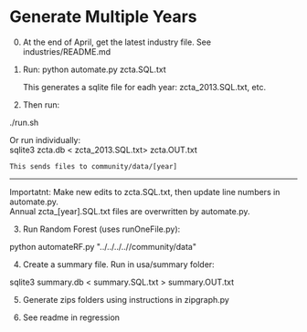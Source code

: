 # Generate Multiple Years

0. At the end of April, get the latest industry file.  See industries/README.md

1. Run: python automate.py zcta.SQL.txt  
   
   This generates a sqlite file for eadh year: zcta_2013.SQL.txt, etc.

2. Then run:  

./run.sh  

Or run individually:  
sqlite3 zcta.db < zcta_2013.SQL.txt> zcta.OUT.txt  

	This sends files to community/data/[year]

----

Importatnt: Make new edits to zcta.SQL.txt, then update line numbers in automate.py.  
Annual zcta_[year].SQL.txt files are overwritten by automate.py.  

3. Run Random Forest (uses runOneFile.py):  

python automateRF.py "../../../..//community/data"  

4. Create a summary file. Run in usa/summary folder:

sqlite3 summary.db < summary.SQL.txt > summary.OUT.txt

5. Generate zips folders using instructions in zipgraph.py

6. See readme in regression

